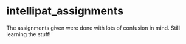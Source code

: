 # intellipat_assignments


The assignments given were done with lots of confusion in mind. Still learning the stuff!
